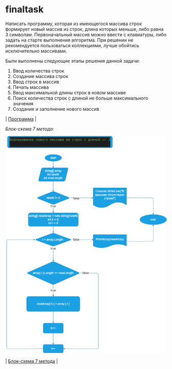 # finaltask
Написать программу, которая из имеющегося массива строк формирует новый массив из строк, длина которых меньше, либо равна 3 символам. Первоначальный массив можно ввести с клавиатуры, либо задать на старте выполнения алгоритма. При решении не рекомендуется пользоваться коллекциями, лучше обойтись исключительно массивами.

Были выполнены следующие этапы решения данной задачи:
1. Ввод количества строк
2. Создание массива строк
3. Ввод строк в массив
4. Печать массива
5. Ввод максимальной длины строк в новом массиве
6. Поиск количества строк с длиной не больше максимального значения
7. Создание и заполнение нового массив

| [Программа](task/Program.cs) |

*Блок-схема 7 метода:*

![Блок-схема 7 метода в виде картинки](task/diagrams.png)

| [Блок-схема 7 метода](task/diagrams.drawio) |

